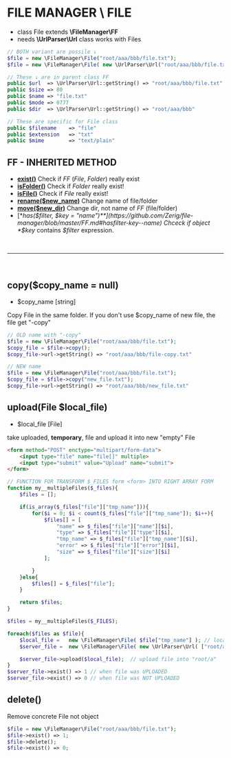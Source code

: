 # FILE MANAGER \ FILE
- class File extends **\FileManager\FF**
- needs **\UrlParser\Url** class
works with Files


```php
// BOTH variant are possile ↓
$file = new \FileManager\File("root/aaa/bbb/file.txt");
$file = new \FileManager\File( new \UrlParser\Url("root/aaa/bbb/file.txt") );

// These ↓ are in parent class FF
public $url  => \UrlParser\Url::getString() => "root/aaa/bbb/file.txt"
public $size => 80
public $name => "file.txt"
public $mode => 0777
public $dir  => \UrlParser\Url::getString() => "root/aaa/bbb"

// These are specific for File class
public $filename	=> "file"
public $extension	=> "txt"
public $mime		=> "text/plain"

```

## FF - INHERITED METHOD
- [**exist()**](https://github.com/Zerig/file-manager/blob/master/FF.md#exist) Check if *FF* (*File*, *Folder*) really exist
- [**isFolder()**](https://github.com/Zerig/file-manager/blob/master/FF.md#isfolder) Check if *Folder* really exist!
- [**isFile()**](https://github.com/Zerig/file-manager/blob/master/FF.md#isfile) Check if *File* really exist!
- [**rename($new_name)**](https://github.com/Zerig/file-manager/blob/master/FF.md#renamenew_name) Change name of file/folder
- [**move($new_dir)**](https://github.com/Zerig/file-manager/blob/master/FF.md#movenew_dir) Change dir, not name of *FF* (file/folder)
- [**has($filter, $key = "name")**](https://github.com/Zerig/file-manager/blob/master/FF.md#hasfilter-key--name) Chceck if object *$key* contains *$filter* expression.




<br>
<hr>
<br>


## copy($copy_name = null)
- $copy_name [string]

Copy File in the same folder. If you don't use $copy_name of new file, the file get "-copy" <br>
```php
// OLD name with "-copy"
$file = new \FileManager\File("root/aaa/bbb/file.txt");
$copy_file = $file->copy();
$copy_file->url->getString() => "root/aaa/bbb/file-copy.txt"

// NEW name
$file = new \FileManager\File("root/aaa/bbb/file.txt");
$copy_file = $file->copy("new_file.txt");
$copy_file->url->getString() => "root/aaa/bbb/new_file.txt"
```

## upload(File $local_file)
- $local_file [File]

take uploaded, **temporary**, file and upload it into new "empty" File
```html
<form method="POST" enctype="multipart/form-data">
	<input type="file" name="file[]" multiple>
	<input type="submit" value="Upload" name="submit">
</form>
```
```php
// FUNCTION FOR TRANSFORM $_FILES form <form> INTO RIGHT ARRAY FORM
function my__multipleFiles($_files){
	$files = [];

	if(is_array($_files["file"]["tmp_name"])){
		for($i = 0; $i < count($_files["file"]["tmp_name"]); $i++){
			$files[] = [
				"name" => $_files["file"]["name"][$i],
				"type" => $_files["file"]["type"][$i],
				"tmp_name" => $_files["file"]["tmp_name"][$i],
				"error" => $_files["file"]["error"][$i],
				"size" => $_files["file"]["size"][$i]
			];

		}
	}else{
		$files[] = $_files["file"];
	}

	return $files;
}
```
```php
$files = my__multipleFiles($_FILES);

foreach($files as $file){
	$local_file = 	new \FileManager\File( $file["tmp_name"] );	// local TMP file => "C:\xampp\tmp\php9351.tmp"
	$server_file = 	new \FileManager\File( new \UrlParser\Url( ["root/a", $file["name"]] ) ); // server URL and NAME of uploaded file => "root/a/dave-greco-elemental.jpg"

	$server_file->upload($local_file);	// upload file into "root/a"
}
$server_file->exist() => 1 // when file was UPLOADED
$server_file->exist() => 0 // when file was NOT UPLOADED

```


## delete()
Remove concrete File not object

```php
$file = new \FileManager\File("root/aaa/bbb/file.txt");
$file->exist() => 1;
$file->delete();
$file->exist() => 0;
```
